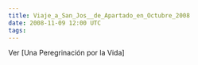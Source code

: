 ```yaml
---
title: Viaje_a_San_Jos__de_Apartado_en_Octubre_2008
date: 2008-11-09 12:00 UTC
tags:
---
```

Ver [Una Peregrinación por la Vida] 
